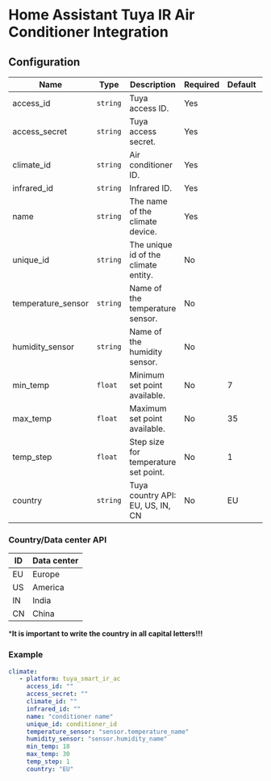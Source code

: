 # Home Assistant Tuya IR Air Conditioner Integration

## Configuration

| Name                 | Type     | Description                          | Required | Default | Note                       |
| -------------------- | -------- | ------------------------------------ | -------- | ------- | -------------------------- |
| access_id            | `string` | Tuya access ID.                      | Yes      |         |                            |
| access_secret        | `string` | Tuya access secret.                  | Yes      |         |                            |
| climate_id           | `string` | Air conditioner ID.                  | Yes      |         |                            |
| infrared_id          | `string` | Infrared ID.                         | Yes      |         |                            |
| name                 | `string` | The name of the climate device.      | Yes      |         |                            |
| unique_id            | `string` | The unique id of the climate entity. | No       |         |                            |
| temperature_sensor   | `string` | Name of the temperature sensor.      | No       |         |                            |
| humidity_sensor      | `string` | Name of the humidity sensor.         | No       |         |                            |
| min_temp             | `float`  | Minimum set point available.         | No       | 7       | HA default values          |
| max_temp             | `float`  | Maximum set point available.         | No       | 35      | HA default values          |
| temp_step            | `float`  | Step size for temperature set point. | No       | 1       |                            |
| country              | `string` | Tuya country API: EU, US, IN, CN     | No       | EU      | Written in capital letters |


### Country/Data center API

| ID    | Data center |
| ----- | ----------- | 
| EU    | Europe      |
| US    | America     |
| IN    | India       |
| CN    | China       |

***It is important to write the country in all capital letters!!!**

### Example
```yaml
climate:
   - platform: tuya_smart_ir_ac
     access_id: ""
     access_secret: ""
     climate_id: ""
     infrared_id: ""
     name: "conditioner name"
     unique_id: conditioner_id
     temperature_sensor: "sensor.temperature_name"
     humidity_sensor: "sensor.humidity_name"
     min_temp: 18
     max_temp: 30
     temp_step: 1
     country: "EU"
```
